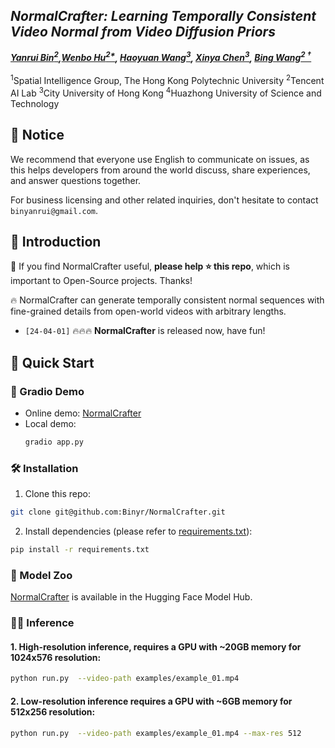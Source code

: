 ## ___***NormalCrafter: Learning Temporally Consistent Video Normal from Video Diffusion Priors***___

_**[Yanrui Bin<sup>2</sup>](https://scholar.google.com/citations?user=_9fN3mEAAAAJ&hl=zh-CN),[Wenbo Hu<sup>2*](https://wbhu.github.io), 
[Haoyuan Wang<sup>3](https://www.whyy.site/), 
[Xinya Chen<sup>3](https://xinyachen21.github.io/), 
[Bing Wang<sup>2 &dagger;</sup>](https://bingcs.github.io/)**_
<br><br>
<sup>1</sup>Spatial Intelligence Group, The Hong Kong Polytechnic University
<sup>2</sup>Tencent AI Lab
<sup>3</sup>City University of Hong Kong
<sup>4</sup>Huazhong University of Science and Technology
</div>

## 🔆 Notice
We recommend that everyone use English to communicate on issues, as this helps developers from around the world discuss, share experiences, and answer questions together.

For business licensing and other related inquiries, don't hesitate to contact `binyanrui@gmail.com`.

## 🔆 Introduction
🤗 If you find NormalCrafter useful, **please help ⭐ this repo**, which is important to Open-Source projects. Thanks!

🔥 NormalCrafter can generate temporally consistent normal sequences
with fine-grained details from open-world videos with arbitrary lengths.

- `[24-04-01]` 🔥🔥🔥 **NormalCrafter** is released now, have fun!
## 🚀 Quick Start

### 🤖 Gradio Demo
- Online demo: [NormalCrafter](https://huggingface.co/spaces/Yanrui95/NormalCrafter) 
- Local demo:
    ```bash
    gradio app.py
    ``` 

### 🛠️ Installation
1. Clone this repo:
```bash
git clone git@github.com:Binyr/NormalCrafter.git
```
2. Install dependencies (please refer to [requirements.txt](requirements.txt)):
```bash
pip install -r requirements.txt
```



### 🤗 Model Zoo
[NormalCrafter](https://huggingface.co/Yanrui95/NormalCrafter) is available in the Hugging Face Model Hub.

### 🏃‍♂️ Inference
#### 1. High-resolution inference, requires a GPU with ~20GB memory for 1024x576 resolution:
```bash
python run.py  --video-path examples/example_01.mp4
```

#### 2. Low-resolution inference requires a GPU with ~6GB memory for 512x256 resolution:
```bash
python run.py  --video-path examples/example_01.mp4 --max-res 512
```
